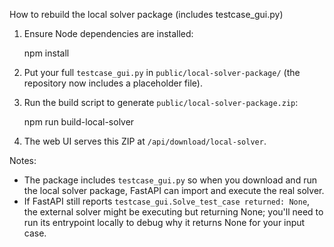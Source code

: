 How to rebuild the local solver package (includes testcase_gui.py)

1. Ensure Node dependencies are installed:

   npm install

2. Put your full `testcase_gui.py` in `public/local-solver-package/` (the repository now includes a placeholder file).

3. Run the build script to generate `public/local-solver-package.zip`:

   npm run build-local-solver

4. The web UI serves this ZIP at `/api/download/local-solver`.

Notes:
- The package includes `testcase_gui.py` so when you download and run the local solver package, FastAPI can import and execute the real solver.
- If FastAPI still reports `testcase_gui.Solve_test_case returned: None`, the external solver might be executing but returning None; you'll need to run its entrypoint locally to debug why it returns None for your input case.